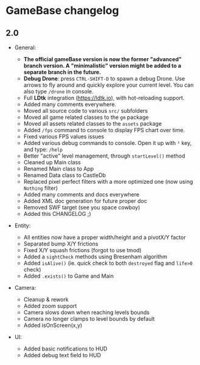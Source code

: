 # GameBase changelog

## 2.0

- General:
	- **The official gameBase version is now the former "advanced" branch version. A "minimalistic" version might be added to a separate branch in the future.**
	- **Debug Drone**: press `CTRL-SHIFT-D` to spawn a debug Drone. Use arrows to fly around and quickly explore your current level. You can also type `/drone` in console.
	- Full **LDtk** integration (https://ldtk.io), with hot-reloading support.
	- Added many comments everywhere.
	- Moved all source code to various `src/` subfolders
	- Moved all game related classes to the `gm` package
	- Moved all assets related classes to the `assets` package
	- Added `/fps` command to console to display FPS chart over time.
	- Fixed various FPS values issues
	- Added various debug commands to console. Open it up with `²` key, and type: `/help`
	- Better "active" level management, through `startLevel()` method
	- Cleaned up Main class
	- Renamed Main class to App
	- Renamed Data class to CastleDb
	- Replaced pixel perfect filters with a more optimized one (now using `Nothing` filter)
	- Added many comments and docs everywhere
	- Added XML doc generation for future proper doc
	- Removed SWF target (see you space cowboy)
	- Added this CHANGELOG ;)

- Entity:
	- All entities now have a proper width/height and a pivotX/Y factor
	- Separated bump X/Y frictions
	- Fixed X/Y squash frictions (forgot to use tmod)
	- Added a `sightCheck` methods using Bresenham algorithm
	- Added `isAlive()` (ie. quick check to both `destroyed` flag and `life>0` check)
	- Added `.exists()` to Game and Main

- Camera:
	- Cleanup & rework
	- Added zoom support
	- Camera slows down when reaching levels bounds
	- Camera no longer clamps to level bounds by default
	- Added isOnScreen(x,y)

- UI:
	- Added basic notifications to HUD
	- Added debug text field to HUD